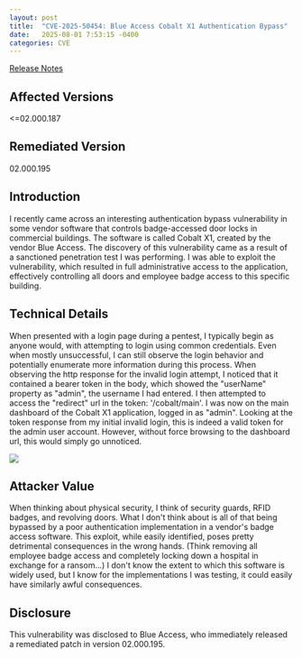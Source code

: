 ```yaml
---
layout: post
title:  "CVE-2025-50454: Blue Access Cobalt X1 Authentication Bypass"
date:   2025-08-01 7:53:15 -0400
categories: CVE
---
```


[Release Notes][release-notes]

[release-notes]: https://www.blueaccessinc.com/_files/ugd/26da22_6201a0cdc9f34b2fb84b748d5e87a608.pdf

## Affected Versions
<=02.000.187

## Remediated Version
02.000.195

## Introduction
I recently came across an interesting authentication bypass vulnerability in some vendor software that controls badge-accessed door locks in commercial buildings. The software is called Cobalt X1, created by the vendor Blue Access. The discovery of this vulnerability came as a result of a sanctioned penetration test I was performing. I was able to exploit the vulnerability, which resulted in full administrative access to the application, effectively controlling all doors and employee badge access to this specific building.

## Technical Details
When presented with a login page during a pentest, I typically begin as anyone would, with attempting to login using common credentials. Even when mostly unsuccessful, I can still observe the login behavior and potentially enumerate more information during this process. When observing the http response for the invalid login attempt, I noticed that it contained a bearer token in the body, which showed the "userName" property as "admin", the username I had entered. I then attempted to access the "redirect" url in the token: '/cobalt/main'. I was now on the main dashboard of the Cobalt X1 application, logged in as "admin". Looking at the token response from my initial invalid login, this is indeed a valid token for the admin user account. However, without force browsing to the dashboard url, this would simply go unnoticed. 

<img src="{{site.url}}/images/CVE-2025-50454.png" style="display: block; margin: auto;" />


## Attacker Value
When thinking about physical security, I think of security guards, RFID badges, and revolving doors. What I don't think about is all of that being bypassed by a poor authentication implementation in a vendor's badge access software. This exploit, while easily identified, poses pretty detrimental consequences in the wrong hands. (Think removing all employee badge access and completely locking down a hospital in exchange for a ransom...) I don't know the extent to which this software is widely used, but I know for the implementations I was testing, it could easily have similarly awful consequences.

## Disclosure 
This vulnerability was disclosed to Blue Access, who immediately released a remediated patch in version 02.000.195.
